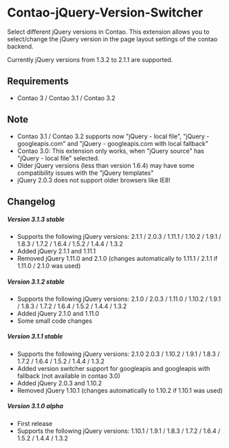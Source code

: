 Contao-jQuery-Version-Switcher
==============================

Select different jQuery versions in Contao. This extension allows you to select/change the jQuery version in the page layout settings of the contao backend.

Currently jQuery versions from 1.3.2 to 2.1.1 are supported.

## Requirements

* Contao 3 / Contao 3.1 / Contao 3.2

## Note

* Contao 3.1 / Contao 3.2 supports now "jQuery - local file", "jQuery - googleapis.com" and "jQuery - googleapis.com with local fallback"
* Contao 3.0: This extension only works, when "jQuery source" has "jQuery - local file" selected.
* Older jQuery versions (less than version 1.6.4) may have some compatibility issues with the "jQuery templates"
* jQuery 2.0.3 does not support older browsers like IE8!

## Changelog

##### Version 3.1.3 stable

* Supports the following jQuery versions: 2.1.1 / 2.0.3 / 1.11.1 / 1.10.2 / 1.9.1 / 1.8.3 / 1.7.2 / 1.6.4 / 1.5.2 / 1.4.4 / 1.3.2
* Added jQuery 2.1.1 and 1.11.1
* Removed jQuery 1.11.0 and 2.1.0 (changes automatically to 1.11.1 / 2.1.1 if 1.11.0 / 2.1.0 was used)

##### Version 3.1.2 stable

* Supports the following jQuery versions: 2.1.0 / 2.0.3 / 1.11.0 / 1.10.2 / 1.9.1 / 1.8.3 / 1.7.2 / 1.6.4 / 1.5.2 / 1.4.4 / 1.3.2
* Added jQuery 2.1.0 and 1.11.0
* Some small code changes

##### Version 3.1.1 stable

* Supports the following jQuery versions: 2.1.0 2.0.3 / 1.10.2 / 1.9.1 / 1.8.3 / 1.7.2 / 1.6.4 / 1.5.2 / 1.4.4 / 1.3.2
* Added version switcher support for googleapis and googleapis with fallback (not available in contao 3.0)
* Added jQuery 2.0.3 and 1.10.2
* Removed jQuery 1.10.1 (changes automatically to 1.10.2 if 1.10.1 was used)

##### Version 3.1.0 alpha

* First release
* Supports the following jQuery versions: 1.10.1 / 1.9.1 / 1.8.3 / 1.7.2 / 1.6.4 / 1.5.2 / 1.4.4 / 1.3.2
